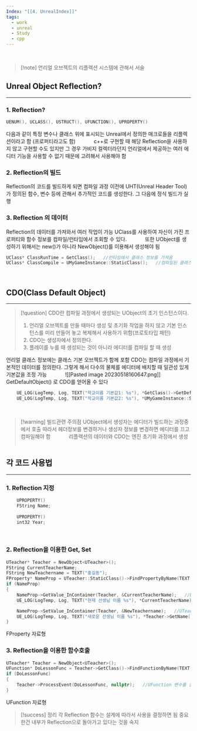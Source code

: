 ```yaml
---
Index: "[[4. UnrealIndex]]"
tags:
  - work
  - unreal
  - Study
  - cpp
---
```

   
> [!note] 언리얼 오브젝트의 리플렉션 시스템에 관해서 서술
   
## Unreal Object Reflection?
---
### 1. Reflection?
```cpp
UENUM(), UCLASS(), USTRUCT(), UFUNCTION(), UPROPERTY()
```
다음과 같이 특정 변수나 클래스 위에 표시되는 Unreal에서 정의한 매크로들을 리플렉션이라고 함
(프로퍼티라고도 함)
   
c++로 구현할 때 해당 Reflection을 사용하지 않고 구현할 수도 있지만
그 경우 가비지 컬렉터라던지 언리얼에서 제공하는 여러 에디터 기능을 사용할 수 없기 때문에
고려해서 사용해야 함
   
### 2. Reflection의 빌드
Reflection의 코드를 빌드하게 되면 컴파일 과정 이전에 UHT(Unreal Header Tool)가
정의된 함수, 변수 등에 관해서 추가적인 코드를 생성한다.
그 다음에 정식 빌드가 실행
   
### 3. Reflection 의 데이터
Reflection의 데이터를 가져와서 여러 작업이 가능
UClass를 사용하여 자신이 가진 프로퍼티와 함수 정보를 컴파일/런타임에서 조회할 수 있다.
   
또한 UObject를 생성하기 위해서는 new()가 아니라 NewObject()를 이용해서 생성해야 됨
```cpp
UClass* ClassRunTime = GetClass();   //런타임에서 클래스 정보를 가져옴
UClass* ClassCompile = UMyGameInstance::StaticClass();   //컴파일된 클래스 정보를 가져옴
```
   
## CDO(Class Default Object)
---
> [!question] CDO란 컴파일 과정에서 생성되는 UObject의 초기 인스턴스이다.
> 1. 언리얼 오브젝트를 만들 때마다 생성 및 초기화 작업을 하지 않고 
> 기본 인스턴스를 미리 만들어 놓고 복제해서 사용하기 위함(프로토타입 패턴)
> 2. CDO는 생성자에서 정의한다.
> 3. 플레이를 누를 때 생성되는 것이 아니라 에디터를 컴파일 할 때 생성

언리얼 클래스 정보에는 클래스 기본 오브젝트가 함께 포함
CDO는 컴파일 과정에서 기본적인 데이터를 정의한다.
그렇게 해서 다수의 물체를 에디터에 배치할 때 일관성 있게 기본값을 조정 가능
   
![[Pasted image 20230518160647.png]]
GetDefaultObject() 로 CDO를 얻어올 수 있다
```cpp
	UE_LOG(LogTemp, Log, TEXT("학교이름 기본값1: %s"), *GetClass()->GetDefaultObject<UMyGameInstance>()->SchoolName);
	UE_LOG(LogTemp, Log, TEXT("학교이름 기본값2: %s"), *UMyGameInstance::StaticClass()->GetDefaultObject<UMyGameInstance>()->SchoolName);
```
   
   
> [!warning] 빌드관련 주의점
> UObject에서 생성자는 에디터가 빌드하는 과정중에서 호출
> 따라서 헤더정보를 변경하거나 생성자 정보를 변경하면 에디터를 끄고 컴파일해야 함
   
리플렉션의 데이터와 CDO는 엔진 초기화 과정에서 생성
   
   
## 각 코드 사용법
---
### 1. Reflection 지정
```cpp
	UPROPERTY()
	FString Name;
	
	UPROPERTY()
	int32 Year;
```
   
### 2. Reflection을 이용한 Get, Set
```cpp
UTeacher* Teacher = NewObject<UTeacher>();
FString CurrentTeacherName;
FString NewTeachername = TEXT("홍길동");
FProperty* NameProp = UTeacher::StaticClass()->FindPropertyByName(TEXT("Name"));  //변수 이름이 Name인 변수를 찾음
if (NameProp)
{
	NameProp->GetValue_InContainer(Teacher, &CurrentTeacherName);   //UTeacher클래스의 Name 프로퍼티를 Get
	UE_LOG(LogTemp, Log, TEXT("현재 선생님 이름 %s"), *CurrentTeacherName);

	NameProp->SetValue_InContainer(Teacher, &NewTeachername);   //UTeacher클래스의 Name 프로퍼티를 Set
	UE_LOG(LogTemp, Log, TEXT("새로운 선생님 이름 %s"), *Teacher->GetName());
}
```
FProperty 자료형
   
### 3. Reflection을 이용한 함수호출
```cpp
UTeacher* Teacher = NewObject<UTeacher>();
UFunction* DoLessonFunc = Teacher->GetClass()->FindFunctionByName(TEXT("DoLession"));  //DoLession 함수를 찾음
if (DoLessonFunc)
{
	Teacher->ProcessEvent(DoLessonFunc, nullptr);   //UFunction 변수를 실행, 인자가 없으면 nullptr을 넘김
}
```
UFunction 자료형
   
   
> [!success] 정리
> 각 Reflection 함수는 설계에 따라서 사용을 결정하면 됨
> 중요한건 내부가 Reflection으로 돌아가고 있다는 것을 숙지

